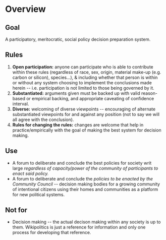 # Overview

## Goal

A participatory, meritocratic, social policy decision preparation system.

## Rules

1. **Open participation:** anyone can participate who is able to contribute within these rules \(regardless of race, sex, origin, material make-up \(e.g. carbon or silicon\), species…\), & including whether that person is within or without any system choosing to implement the conclusions made herein -- i.e. participation is not limited to those being governed by it. 
2. **Substantiated:** arguments given must be backed up with valid reason-based or empirical backing, and appropriate caveating of confidence interval.
3. **Diverse:** welcoming of diverse viewpoints -- encouraging of alternate substantiated viewpoints for and against any position \(not to say we will all agree with the conclusion\).
4. **Rules for changing the rules:** changes are welcome that help in practice/empirically with the goal of making the best system for decision making.

## Use

* A forum to deliberate and conclude the best policies for society writ large _regardless of capacity/power of the community of participants to enact said policy._
* A forum to deliberate and conclude the _policies to be enacted by the Community Council_ -- decision making bodies for a growing community of intentional citizens using their homes and communities as a platform for new political systems.

## Not for

* Decision making -- the actual decison making within any society is up to them. Wikipolitics is just a reference for information and only one process for developing that reference. 



